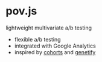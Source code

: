 pov.js
===

lightweight multivariate a/b testing

- flexible a/b testing
- integrated with Google Analytics
- inspired by [cohorts](asdf|https://github.com/jamesyu/cohorts/) and [genetify](http://genetify.com/demo/)

